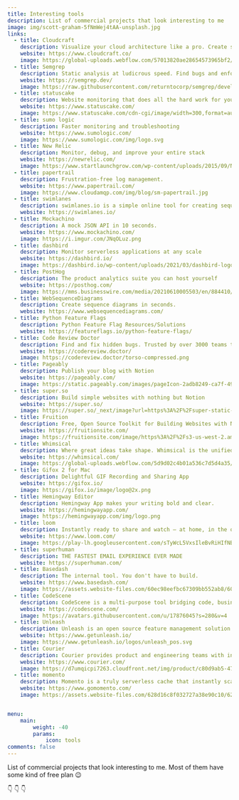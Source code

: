 ```yaml
---
title: Interesting tools
description: List of commercial projects that look interesting to me
image: img/scott-graham-5fNmWej4tAA-unsplash.jpg
links:
  - title: Cloudcraft
    description: Visualize your cloud architecture like a pro. Create smart AWS diagrams
    website: https://www.cloudcraft.co/
    image: https://global-uploads.webflow.com/57013820ae28654573965bf2/570409f4f795da6141d7a581_cloudcraft-logo-with-text.svg
  - title: Semgrep
    description: Static analysis at ludicrous speed. Find bugs and enforce code standards
    website: https://semgrep.dev/
    image: https://raw.githubusercontent.com/returntocorp/semgrep/develop/semgrep.svg
  - title: statuscake
    description: Website monitoring that does all the hard work for you
    website: https://www.statuscake.com/
    image: https://www.statuscake.com/cdn-cgi/image/width=300,format=auto/wp-content/uploads/2021/06/Horizontal-Logo-Blackberry-Text.png
  - title: sumo logic
    description: Faster monitoring and troubleshooting
    website: https://www.sumologic.com/
    image: https://www.sumologic.com/img/logo.svg
  - title: New Relic
    description: Monitor, debug, and improve your entire stack
    website: https://newrelic.com/
    image: https://www.startlaunchgrow.com/wp-content/uploads/2015/09/NewRelic-logo-bug-300x300.png
  - title: papertrail
    description: Frustration-free log management.
    website: https://www.papertrail.com/
    image: https://www.cloudamqp.com/img/blog/sm-papertrail.jpg
  - title: swimlanes
    description: swimlanes.io is a simple online tool for creating sequence diagrams.
    website: https://swimlanes.io/
  - title: Mockachino
    description: A mock JSON API in 10 seconds.
    website: https://www.mockachino.com/
    image: https://i.imgur.com/JNqOLuz.png
  - title: dashbird
    description: Monitor serverless applications at any scale
    website: https://dashbird.io/
    image: https://dashbird.io/wp-content/uploads/2021/03/dashbird-logo@2x.png
  - title: PostHog
    description: The product analytics suite you can host yourself
    website: https://posthog.com/
    image: https://mms.businesswire.com/media/20210610005503/en/884410/22/posthog-logo-800x155.jpg
  - title: WebSequenceDiagrams
    description: Create sequence diagrams in seconds.
    website: https://www.websequencediagrams.com/
  - title: Python Feature Flags
    description: Python Feature Flag Resources/Solutions
    website: https://featureflags.io/python-feature-flags/
  - title: Code Review Doctor
    description: Find and fix hidden bugs. Trusted by over 3000 teams to instantly find and fix Python or Django mistakes, bugs, anti-patterns, and more.
    website: https://codereview.doctor/
    image: https://codereview.doctor/torso-compressed.png
  - title: Pageably
    description: Publish your blog with Notion
    website: https://pageably.com/
    image: https://static.pageably.com/images/pageIcon-2adb8249-ca7f-4911-99a7-c490563c797c
  - title: super.so
    description: Build simple websites with nothing but Notion
    website: https://super.so/
    image: https://super.so/_next/image?url=https%3A%2F%2Fsuper-static-assets.s3.amazonaws.com%2F63d59e6d-b08c-4594-ad51-94d30d455309%2Fimages%2F6892683c-fae1-4ea3-a2bb-e3708c739fa2.svg&w=640&q=80
  - title: Fruition
    description: Free, Open Source Toolkit for Building Websites with Notion
    website: https://fruitionsite.com/
    image: https://fruitionsite.com/image/https%3A%2F%2Fs3-us-west-2.amazonaws.com%2Fsecure.notion-static.com%2F4c44874f-e60d-4d55-a6cd-6c9e0fdb6c6d%2FIcon.png?table=block&id=771ef386-5724-4c27-b938-9734a9cbff44&spaceId=b3d4b7f7-483e-4fb6-8124-1a0208840515&width=250&userId=&cache=v2
  - title: Whimsical
    description: Where great ideas take shape. Whimsical is the unified workspace for thinking and collaboration.
    website: https://whimsical.com/
    image: https://global-uploads.webflow.com/5d9d02c4b01a536c7d5d4a35/5d9f669141d3077765d2af5b_whimsical-logo-on-color%402x.png
  - title: Gifox 2 for Mac
    description: Delightful GIF Recording and Sharing App
    website: https://gifox.io/
    image: https://gifox.io/image/logo@2x.png
  - title: Hemingway Editor
    description: Hemingway App makes your writing bold and clear.
    website: https://hemingwayapp.com/
    image: https://hemingwayapp.com/img/logo.png
  - title: loom
    description: Instantly ready to share and watch – at home, in the office, or a bit of both.
    website: https://www.loom.com/
    image: https://play-lh.googleusercontent.com/sTyWcL5VxsIleBvRiHIfNBCWAP73DlFvNJBrnH5sB33lchkTLuwO-OjmdnmzZT3pn84
  - title: superhuman
    description: THE FASTEST EMAIL EXPERIENCE EVER MADE
    website: https://superhuman.com/
  - title: Basedash
    description: The internal tool. You don't have to build.
    website: https://www.basedash.com/
    image: https://assets.website-files.com/60ec98eefbc67309bb552ab8/60f1e324e14c1d66aaa847fe_Lockup%20-%20Primary.svg
  - title: CodeScene
    description: CodeScene is a multi-purpose tool bridging code, business and people. See hidden risks and social patterns in your code. Prioritize and reduce technical debt.
    website: https://codescene.com/
    image: https://avatars.githubusercontent.com/u/17876045?s=280&v=4
  - title: Unleash
    description: Unleash is an open source feature management solution. It improves the workflow of your development team and leads to quicker software delivery.
    website: https://www.getunleash.io/
    image: https://www.getunleash.io/logos/unleash_pos.svg
  - title: Courier
    description: Courier provides product and engineering teams with intelligent notification infrastructure so you can give your customers the experience they deserve.
    website: https://www.courier.com/
    image: https://d7umqicpi7263.cloudfront.net/img/product/c80d9ab5-4756-4c61-85bf-80ca7e68f1cf/19d900d1-b701-40cc-b34d-dd558c3b192b.png
  - title: momento
    description: Momento is a truly serverless cache that instantly scales to handle spikes and hot keys, while maintaining cache hit rates and low latencies.
    website: https://www.gomomento.com/
    image: https://assets.website-files.com/628d16c8f032727a38e90c10/628fe4f7a046701389a7d47e_logo-momento-typ.svg


menu:
    main:
        weight: -40
        params:
            icon: tools
comments: false
---
```


List of commercial projects that look interesting to me. Most of them have some kind of free plan :wink:

:point_down: :point_down: :point_down:
